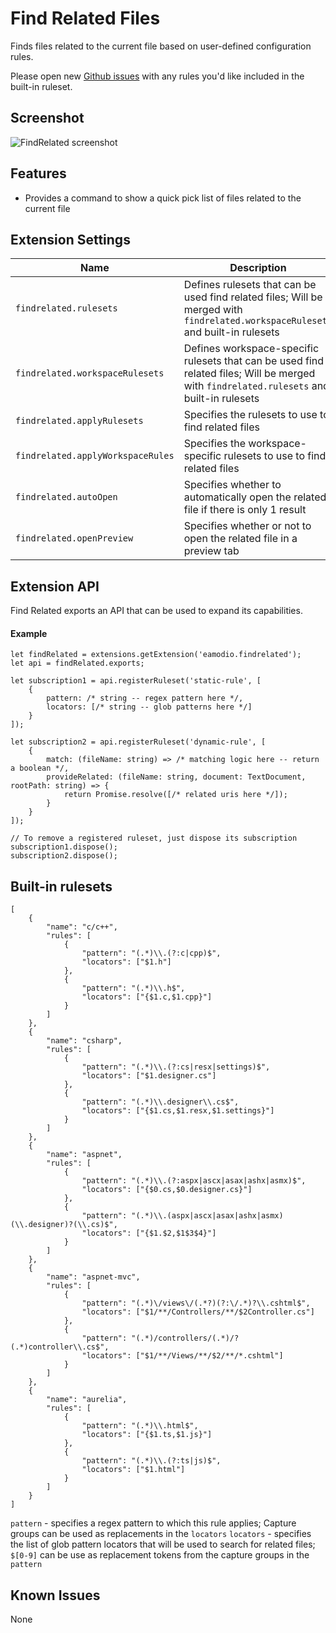 # Find Related Files

Finds files related to the current file based on user-defined configuration rules.

Please open new [Github issues](https://github.com/eamodio/vscode-find-related/issues) with any rules you'd like included in the built-in ruleset.

## Screenshot

![FindRelated screenshot](https://raw.githubusercontent.com/eamodio/vscode-find-related/master/images/screenshot.png)

## Features

- Provides a command to show a quick pick list of files related to the current file

## Extension Settings

|Name | Description
|-----|------------
|`findrelated.rulesets`|Defines rulesets that can be used find related files; Will be merged with `findrelated.workspaceRulesets` and built-in rulesets
|`findrelated.workspaceRulesets`|Defines workspace-specific rulesets that can be used find related files; Will be merged with `findrelated.rulesets` and built-in rulesets
|`findrelated.applyRulesets`|Specifies the rulesets to use to find related files
|`findrelated.applyWorkspaceRules`|Specifies the workspace-specific rulesets to use to find related files
|`findrelated.autoOpen`|Specifies whether to automatically open the related file if there is only 1 result
|`findrelated.openPreview`|Specifies whether or not to open the related file in a preview tab

## Extension API

Find Related exports an API that can be used to expand its capabilities.

#### Example

```
let findRelated = extensions.getExtension('eamodio.findrelated');
let api = findRelated.exports;

let subscription1 = api.registerRuleset('static-rule', [
    {
        pattern: /* string -- regex pattern here */,
        locators: [/* string -- glob patterns here */]
    }
]);

let subscription2 = api.registerRuleset('dynamic-rule', [
    {
        match: (fileName: string) => /* matching logic here -- return a boolean */,
        provideRelated: (fileName: string, document: TextDocument, rootPath: string) => {
            return Promise.resolve([/* related uris here */]);
        }
    }
]);

// To remove a registered ruleset, just dispose its subscription
subscription1.dispose();
subscription2.dispose();
```

## Built-in rulesets
```
[
    {
        "name": "c/c++",
        "rules": [
            {
                "pattern": "(.*)\\.(?:c|cpp)$",
                "locators": ["$1.h"]
            },
            {
                "pattern": "(.*)\\.h$",
                "locators": ["{$1.c,$1.cpp}"]
            }
        ]
    },
    {
        "name": "csharp",
        "rules": [
            {
                "pattern": "(.*)\\.(?:cs|resx|settings)$",
                "locators": ["$1.designer.cs"]
            },
            {
                "pattern": "(.*)\\.designer\\.cs$",
                "locators": ["{$1.cs,$1.resx,$1.settings}"]
            }
        ]
    },
    {
        "name": "aspnet",
        "rules": [
            {
                "pattern": "(.*)\\.(?:aspx|ascx|asax|ashx|asmx)$",
                "locators": ["{$0.cs,$0.designer.cs}"]
            },
            {
                "pattern": "(.*)\\.(aspx|ascx|asax|ashx|asmx)(\\.designer)?(\\.cs)$",
                "locators": ["{$1.$2,$1$3$4}"]
            }
        ]
    },
    {
        "name": "aspnet-mvc",
        "rules": [
            {
                "pattern": "(.*)\/views\/(.*?)(?:\/.*)?\\.cshtml$",
                "locators": ["$1/**/Controllers/**/$2Controller.cs"]
            },
            {
                "pattern": "(.*)/controllers/(.*)/?(.*)controller\\.cs$",
                "locators": ["$1/**/Views/**/$2/**/*.cshtml"]
            }
        ]
    },
    {
        "name": "aurelia",
        "rules": [
            {
                "pattern": "(.*)\\.html$",
                "locators": ["{$1.ts,$1.js}"]
            },
            {
                "pattern": "(.*)\\.(?:ts|js)$",
                "locators": ["$1.html"]
            }
        ]
    }
]
```

`pattern` - specifies a regex pattern to which this rule applies; Capture groups can be used as replacements in the `locators`
`locators` - specifies the list of glob pattern locators that will be used to search for related files; `$[0-9]` can be use as replacement tokens from the capture groups in the `pattern`

## Known Issues

None

